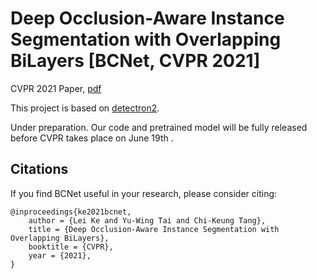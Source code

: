 # Deep Occlusion-Aware Instance Segmentation with Overlapping BiLayers [BCNet, CVPR 2021]
CVPR 2021 Paper, [pdf](http://openaccess.thecvf.com/content_CVPR_2019/papers/Huang_Mask_Scoring_R-CNN_CVPR_2019_paper.pdf)

This project is based on [detectron2](https://github.com/facebookresearch/maskrcnn-benchmark).

Under preparation. Our code and pretrained model will be fully released before CVPR takes place on June 19th .

<!---
Introduction
-----------------
[BCNet](https://arxiv.org/pdf/1903.00241.pdf) contains a network block to learn the quality of the predicted instance masks. The proposed network block takes the instance feature and the corresponding predicted mask together to regress the mask IoU. The mask scoring strategy calibrates the misalignment between mask quality and mask score, and improves instance segmentation performance by prioritizing more accurate mask predictions during COCO AP evaluation. By extensive evaluations on the COCO dataset, Mask Scoring R-CNN brings consistent and noticeable gain with different models and different frameworks. The network of MS R-CNN is as follows:
![alt text](demo/network.png)
Install
-----------------
  Check [INSTALL.md](INSTALL.md) for installation instructions.
Prepare Data
----------------
```
  mkdir -p datasets/coco
  ln -s /path_to_coco_dataset/annotations datasets/coco/annotations
  ln -s /path_to_coco_dataset/train2014 datasets/coco/train2014
  ln -s /path_to_coco_dataset/test2014 datasets/coco/test2014
  ln -s /path_to_coco_dataset/val2014 datasets/coco/val2014
```
Pretrained Models
---------------
```
  mkdir pretrained_models
  #The pretrained models will be downloaded when running the program.
```
My training log and pre-trained models can be found here [link](https://1drv.ms/f/s!AntfaTaAXHobhkCKfcPPQQfOfFAB) or [link](https://pan.baidu.com/s/192lRQozksu5XwpU9EO5neg)(pw:xm3f).
Running
----------------
Single GPU Training
```
  python tools/train_net.py --config-file "configs/e2e_ms_rcnn_R_50_FPN_1x.yaml" SOLVER.IMS_PER_BATCH 2 SOLVER.BASE_LR 0.0025 SOLVER.MAX_ITER 720000 SOLVER.STEPS "(480000, 640000)" TEST.IMS_PER_BATCH 1
```
Multi-GPU Training
```
  export NGPUS=8
  python -m torch.distributed.launch --nproc_per_node=$NGPUS tools/train_net.py --config-file "configs/e2e_ms_rcnn_R_50_FPN_1x.yaml" 
```
Results
------------
| NetWork  | Method | mAP(mask) | mAP(det)  |
|----------|--------|-----------|-----------|
| ResNet-50 FPN | Mask R-CNN | 34.2 | 37.8 |
| ResNet-50 FPN | MS R-CNN | 35.6 | 37.9 |
| ResNet-101 FPN | Mask R-CNN | 36.1 | 40.1 |
| ResNet-101 FPN | MS R-CNN | 37.4 | 40.1 |
Visualization
-------------
![alt text](demo/demo.png)
The left four images show good detection results with high classification scores but low mask quality. Our method aims at solving this problem. The rightmost image shows the case of a good mask with a high classification score. Our method will retrain the high score. As can be seen, scores predicted by our model can better interpret the actual mask quality.
Acknowledgment
-------------
The work was done during an internship at [Horizon Robotics](http://en.horizon.ai/).
-->

Citations
---------------
If you find BCNet useful in your research, please consider citing:
```
@inproceedings{ke2021bcnet,
    author = {Lei Ke and Yu-Wing Tai and Chi-Keung Tang},
    title = {Deep Occlusion-Aware Instance Segmentation with Overlapping BiLayers},
    booktitle = {CVPR},
    year = {2021},
}   
```
<!---
License
---------------
maskscoring_rcnn is released under the MIT license. See [LICENSE](LICENSE) for additional details.
Thanks to the Third Party Libs
---------------  
[maskrcnn-benchmark](https://github.com/facebookresearch/maskrcnn-benchmark)   
[Pytorch](https://github.com/pytorch/pytorch)   
-->
